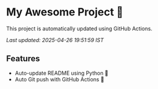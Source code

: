# My Awesome Project 🚀

This project is automatically updated using GitHub Actions.

_Last updated: 2025-04-26 19:51:59 IST_

## Features
- Auto-update README using Python 🐍
- Auto Git push with GitHub Actions 🤖
